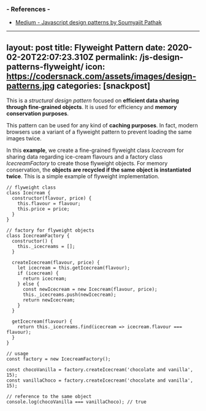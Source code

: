 
### - References -

- [Medium - Javascript design patterns by Soumyajit Pathak](https://medium.com/better-programming/javascript-design-patterns-25f0faaaa15)

---
layout: post
title:  Flyweight Pattern
date:   2020-02-20T22:07:23.310Z
permalink: /js-design-patterns-flyweight/
icon: https://codersnack.com/assets/images/design-patterns.jpg
categories: [snackpost]
---
This is a *structural design pattern* focused on **efficient data sharing through fine-grained objects**. It is used for efficiency and **memory conservation purposes**.

This pattern can be used for any kind of **caching purposes**. In fact, modern browsers use a variant of a flyweight pattern to prevent loading the same images twice.

In this **example**, we create a fine-grained flyweight class *Icecream* for sharing data regarding ice-cream flavours and a factory class *IcecreamFactory* to create those flyweight objects. For memory conservation, the **objects are recycled if the same object is instantiated twice**. This is a simple example of flyweight implementation.

```
// flyweight class
class Icecream {
  constructor(flavour, price) {
    this.flavour = flavour;
    this.price = price;
  }
}

// factory for flyweight objects
class IcecreamFactory {
  constructor() {
    this._icecreams = [];
  }

  createIcecream(flavour, price) {
    let icecream = this.getIcecream(flavour);
    if (icecream) {
      return icecream;
    } else {
      const newIcecream = new Icecream(flavour, price);
      this._icecreams.push(newIcecream);
      return newIcecream;
    }
  }

  getIcecream(flavour) {
    return this._icecreams.find(icecream => icecream.flavour === flavour);
  }
}

// usage
const factory = new IcecreamFactory();

const chocoVanilla = factory.createIcecream('chocolate and vanilla', 15);
const vanillaChoco = factory.createIcecream('chocolate and vanilla', 15);

// reference to the same object
console.log(chocoVanilla === vanillaChoco); // true
```